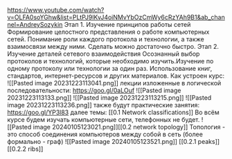https://www.youtube.com/watch?v=OLFA0soYGhw&list=PLtPJ9lKvJ4oiNMvYbOzCmWy6cRzYAh9B1&ab_channel=AndreySozykin
Этап 1. Изучение принципов работы сетей
Формирование целостного представления о работе компьютерных сетей. Понимание роли каждого протокола и технологии, а также взаимосвязи между ними. Сделать можно достаточно быстро.
Этап 2. Изучение деталей сетевого взаимодействия
Осознанный выбор протоколов и технологий, которые необходимо изучить.Изучение по одному протоколу или технологии за один раз. Использование книг, стандартов, интернет-ресурсов и других материалов. 
Как устроен курс:
![[Pasted image 20231223113041.png]]
лекции изложенные в логической последовательности: https://goo.gl/0aLOuf
![[Pasted image 20231223113133.png]]
![[Pasted image 20231223113215.png]]
![[Pasted image 20231223113236.png]]
также будут практические занятия: https://goo.gl/YP3l83
далее темы:
[[0.1 Network classifications]] 
Во всём курсе будем изучать компьютерные сети, телефонных не будет. 
![[Pasted image 20240105123021.png]][[0.2 network topology]]
Топология - это способ соединения компьютеров между собой в сеть
(более формально - граф)
![[Pasted image 20240105123521.png]]
[[0.2.1 peaks]]
[[0.2.2 ribs]] 